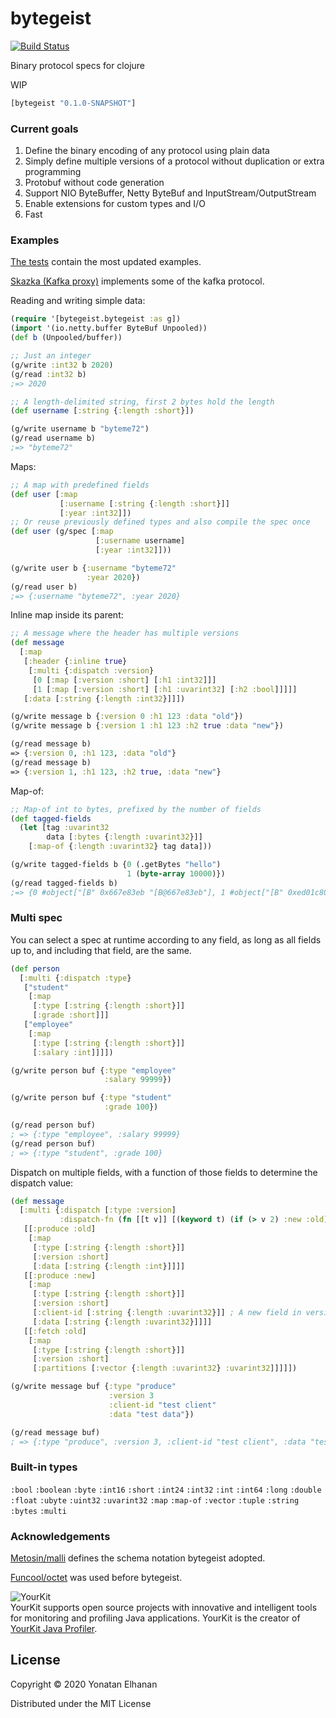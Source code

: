 # bytegeist

[![Build Status](https://img.shields.io/github/workflow/status/yonatane/bytegeist/Clojars%20Deploy?event=push&branch=master&label=Build)](https://github.com/yonatane/bytegeist/actions)

Binary protocol specs for clojure

WIP

```clojure
[bytegeist "0.1.0-SNAPSHOT"]
```

### Current goals

1. Define the binary encoding of any protocol using plain data
2. Simply define multiple versions of a protocol without duplication or extra programming
3. Protobuf without code generation
4. Support NIO ByteBuffer, Netty ByteBuf and InputStream/OutputStream
5. Enable extensions for custom types and I/O
6. Fast

### Examples

[The tests](test/bytegeist/bytegeist_test.clj) contain the most updated examples.

[Skazka (Kafka proxy)](https://github.com/yonatane/skazka/blob/851873f7a75b9c37f3313d041c4caeddfafa9db0/src/skazka/protocol.clj#L1)
implements some of the kafka protocol.

Reading and writing simple data:

```clojure
(require '[bytegeist.bytegeist :as g])
(import '(io.netty.buffer ByteBuf Unpooled))
(def b (Unpooled/buffer))

;; Just an integer
(g/write :int32 b 2020)
(g/read :int32 b)
;=> 2020

;; A length-delimited string, first 2 bytes hold the length
(def username [:string {:length :short}])

(g/write username b "byteme72")
(g/read username b)
;=> "byteme72"
```

Maps:

```clojure
;; A map with predefined fields
(def user [:map
           [:username [:string {:length :short}]]
           [:year :int32]])
;; Or reuse previously defined types and also compile the spec once
(def user (g/spec [:map
                   [:username username]
                   [:year :int32]]))

(g/write user b {:username "byteme72"
                 :year 2020})
(g/read user b)
;=> {:username "byteme72", :year 2020}
```

Inline map inside its parent:

```clojure
;; A message where the header has multiple versions
(def message
  [:map
   [:header {:inline true}
    [:multi {:dispatch :version}
     [0 [:map [:version :short] [:h1 :int32]]]
     [1 [:map [:version :short] [:h1 :uvarint32] [:h2 :bool]]]]]
   [:data [:string {:length :int32}]]])

(g/write message b {:version 0 :h1 123 :data "old"})
(g/write message b {:version 1 :h1 123 :h2 true :data "new"})

(g/read message b)
=> {:version 0, :h1 123, :data "old"}
(g/read message b)
=> {:version 1, :h1 123, :h2 true, :data "new"}
```

Map-of:

```clojure
;; Map-of int to bytes, prefixed by the number of fields
(def tagged-fields
  (let [tag :uvarint32
        data [:bytes {:length :uvarint32}]]
    [:map-of {:length :uvarint32} tag data]))

(g/write tagged-fields b {0 (.getBytes "hello")
                          1 (byte-array 10000)})
(g/read tagged-fields b)
;=> {0 #object["[B" 0x667e83eb "[B@667e83eb"], 1 #object["[B" 0xed01c80 "[B@ed01c80"]}
```

### Multi spec

You can select a spec at runtime according to any field,
as long as all fields up to, and including that field, are the same.

```clojure
(def person
  [:multi {:dispatch :type}
   ["student"
    [:map
     [:type [:string {:length :short}]]
     [:grade :short]]]
   ["employee"
    [:map
     [:type [:string {:length :short}]]
     [:salary :int]]]])

(g/write person buf {:type "employee"
                     :salary 99999})

(g/write person buf {:type "student"
                     :grade 100})

(g/read person buf)
; => {:type "employee", :salary 99999}
(g/read person buf)
; => {:type "student", :grade 100}
```

Dispatch on multiple fields, with a function of those fields to determine the dispatch value:

```clojure
(def message
  [:multi {:dispatch [:type :version]
           :dispatch-fn (fn [[t v]] [(keyword t) (if (> v 2) :new :old)])}
   [[:produce :old]
    [:map
     [:type [:string {:length :short}]]
     [:version :short]
     [:data [:string {:length :int}]]]]
   [[:produce :new]
    [:map
     [:type [:string {:length :short}]]
     [:version :short]
     [:client-id [:string {:length :uvarint32}]] ; A new field in versions 3 and up
     [:data [:string {:length :uvarint32}]]]]
   [[:fetch :old]
    [:map
     [:type [:string {:length :short}]]
     [:version :short]
     [:partitions [:vector {:length :uvarint32} :uvarint32]]]]])

(g/write message buf {:type "produce"
                      :version 3
                      :client-id "test client"
                      :data "test data"})

(g/read message buf)
; => {:type "produce", :version 3, :client-id "test client", :data "test data"}
```

### Built-in types

`:bool`
`:boolean`
`:byte`
`:int16`
`:short`
`:int24`
`:int32`
`:int`
`:int64`
`:long`
`:double`
`:float`
`:ubyte`
`:uint32`
`:uvarint32`
`:map`
`:map-of`
`:vector`
`:tuple`
`:string`
`:bytes`
`:multi`

### Acknowledgements

[Metosin/malli](https://github.com/metosin/malli) defines the schema notation bytegeist adopted.

[Funcool/octet](https://github.com/funcool/octet) was used before bytegeist.

![YourKit](https://www.yourkit.com/images/yklogo.png)<br>
YourKit supports open source projects with innovative and intelligent tools for monitoring and profiling Java applications.
YourKit is the creator of <a href="https://www.yourkit.com/java/profiler/">YourKit Java Profiler</a>.

## License

Copyright © 2020 Yonatan Elhanan

Distributed under the MIT License

